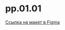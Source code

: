# pp.01.01

[Ссылка на макет в Figma](https://www.figma.com/design/D5nt9GJJVcvPWPrXEtvV9G/ПП.01.01?node-id=0-1&p=f&t=roT7U54mSHhrYn43-0)